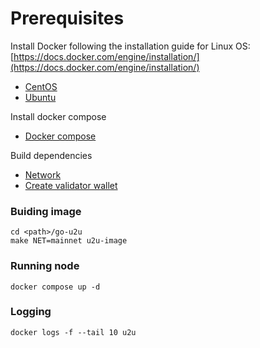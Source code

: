 # Prerequisites
Install Docker following the installation guide for Linux OS: [https://docs.docker.com/engine/installation/](https://docs.docker.com/engine/installation/)
* [CentOS](https://docs.docker.com/install/linux/docker-ce/centos) 
* [Ubuntu](https://docs.docker.com/install/linux/docker-ce/ubuntu)

Install docker compose
* [Docker compose](https://docs.docker.com/compose/install/)

Build dependencies
* [Network](https://docs.u2u.xyz/network/build-dependencies)
* [Create validator wallet](https://docs.u2u.xyz/network/run-validator-node/mainnet-validator-node#create-a-validator-wallet)

### Buiding image
```
cd <path>/go-u2u
make NET=mainnet u2u-image
```

### Running node
``` 
docker compose up -d
```

### Logging
````
docker logs -f --tail 10 u2u

